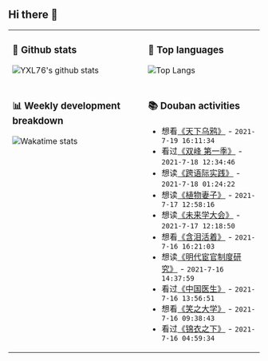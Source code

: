 ## Hi there 👋

<table>
<tr>
<td valign="top" width="54%">

### 🔭 Github stats

![YXL76's github stats](https://github-readme-stats.yxl76.vercel.app/api?username=YXL76&count_private=true&show_icons=true&include_all_commits=true&theme=prussian&line_height=28&disable_animations=true)

</td>

<td valign="top" width="46%">

### 🌱 Top languages

![Top Langs](https://github-readme-stats.yxl76.vercel.app/api/top-langs/?username=YXL76&layout=compact&theme=prussian&langs_count=8&hide=HTML,CSS,SCSS)

</td>
</tr>
<tr>
<td valign="top" width="54%">

### 📊 Weekly development breakdown

![Wakatime stats](https://github-readme-stats.yxl76.vercel.app/api/wakatime?username=YXL76&layout=compact&theme=prussian)


</td>
<td valign="top" width="46%">

### 📚 Douban activities

- 想看[《天下乌鸦》](http://movie.douban.com/subject/35490651/) - `2021-7-19 16:11:34`
- 看过[《双峰 第一季》](http://movie.douban.com/subject/1295526/) - `2021-7-18 12:34:46`
- 想读[《跨语际实践》](https://book.douban.com/subject/3062072/) - `2021-7-18 01:24:22`
- 想读[《植物妻子》](https://book.douban.com/subject/25816288/) - `2021-7-17 12:58:16`
- 想读[《未来学大会》](https://book.douban.com/subject/35330057/) - `2021-7-17 12:18:50`
- 想看[《含泪活着》](http://movie.douban.com/subject/2342568/) - `2021-7-16 16:21:03`
- 想读[《明代宦官制度研究》](https://book.douban.com/subject/30279103/) - `2021-7-16 14:37:59`
- 看过[《中国医生》](http://movie.douban.com/subject/35087699/) - `2021-7-16 13:56:51`
- 想看[《笑之大学》](http://movie.douban.com/subject/1328665/) - `2021-7-16 09:38:43`
- 看过[《锦衣之下》](http://movie.douban.com/subject/27107123/) - `2021-7-16 04:59:34`

</td>
</tr>
</table>

<!--
**YXL76/YXL76** is a ✨ _special_ ✨ repository because its `README.md` (this file) appears on your GitHub profile.

Here are some ideas to get you started:

- 🔭 I’m currently working on ...
- 🌱 I’m currently learning ...
- 👯 I’m looking to collaborate on ...
- 🤔 I’m looking for help with ...
- 💬 Ask me about ...
- 📫 How to reach me: ...
- 😄 Pronouns: ...
- ⚡ Fun fact: ...
-->
